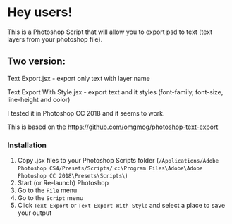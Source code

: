 # Hey users!

This is a Photoshop Script that will allow you to export psd to text (text layers from your photoshop file). 

## Two version: 

Text Export.jsx - export only text with layer name

Text Export With Style.jsx - export text and it styles (font-family, font-size, line-height and color) 

I tested it in Photoshop CC 2018 and it seems to work.

This is based on the https://github.com/omgmog/photoshop-text-export

### Installation

1. Copy .jsx files to your Photoshop Scripts folder (`/Applications/Adobe Photoshop CS4/Presets/Scripts/` `c:\Program Files\Adobe\Adobe Photoshop CC 2018\Presets\Scripts\`)
2. Start (or Re-launch) Photoshop
3. Go to the `File` menu
4. Go to the `Script` menu
5. Click `Text Export` or `Text Export With Style` and select a place to save your output
